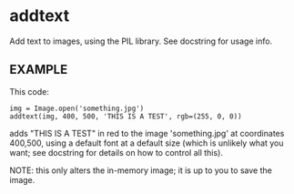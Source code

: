 # addtext

Add text to images, using the PIL library. See docstring for usage info.


## EXAMPLE
This code:

    img = Image.open('something.jpg')
    addtext(img, 400, 500, 'THIS IS A TEST', rgb=(255, 0, 0))

adds "THIS IS A TEST" in red to the image 'something.jpg' at coordinates 400,500, using a default font at a default size (which is unlikely what you want; see docstring for details on how to control all this).

NOTE: this only alters the in-memory image; it is up to you to save the image.
